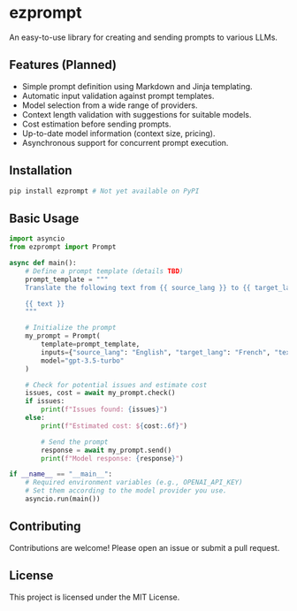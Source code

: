 # ezprompt

An easy-to-use library for creating and sending prompts to various LLMs.

## Features (Planned)

- Simple prompt definition using Markdown and Jinja templating.
- Automatic input validation against prompt templates.
- Model selection from a wide range of providers.
- Context length validation with suggestions for suitable models.
- Cost estimation before sending prompts.
- Up-to-date model information (context size, pricing).
- Asynchronous support for concurrent prompt execution.

## Installation

```bash
pip install ezprompt # Not yet available on PyPI
```

## Basic Usage

```python
import asyncio
from ezprompt import Prompt

async def main():
    # Define a prompt template (details TBD)
    prompt_template = """
    Translate the following text from {{ source_lang }} to {{ target_lang }}:

    {{ text }}
    """

    # Initialize the prompt
    my_prompt = Prompt(
        template=prompt_template,
        inputs={"source_lang": "English", "target_lang": "French", "text": "Hello, world!"},
        model="gpt-3.5-turbo"
    )

    # Check for potential issues and estimate cost
    issues, cost = await my_prompt.check()
    if issues:
        print(f"Issues found: {issues}")
    else:
        print(f"Estimated cost: ${cost:.6f}")

        # Send the prompt
        response = await my_prompt.send()
        print(f"Model response: {response}")

if __name__ == "__main__":
    # Required environment variables (e.g., OPENAI_API_KEY)
    # Set them according to the model provider you use.
    asyncio.run(main())

```

## Contributing

Contributions are welcome! Please open an issue or submit a pull request.

## License

This project is licensed under the MIT License.
